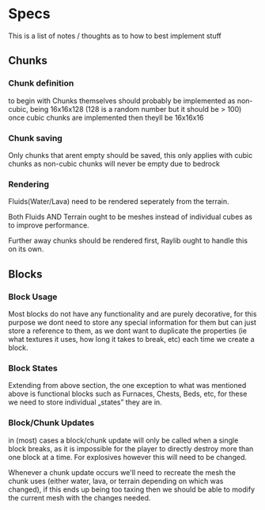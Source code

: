 # Specs
This is a list of notes / thoughts as to how to best implement stuff

## Chunks

### Chunk definition
to begin with Chunks themselves should probably be implemented as non-cubic, being 16x16x128 (128 is a random number but it should be > 100)
once cubic chunks are implemented then theyll be 16x16x16

### Chunk saving
Only chunks that arent empty should be saved, this only applies with cubic chunks as non-cubic chunks will never be empty due to bedrock

### Rendering
Fluids(Water/Lava) need to be rendered seperately from the terrain.

Both Fluids AND Terrain ought to be meshes instead of individual cubes as to improve performance.

Further away chunks should be rendered first, Raylib ought to handle this on its own.

## Blocks

### Block Usage
Most blocks do not have any functionality and are purely decorative, for this purpose we dont need to store any special information for them but can just store a reference to them,
as we dont want to duplicate the properties (ie what textures it uses, how long it takes to break, etc) each time we create a block.

### Block States
Extending from above section, the one exception to what was mentioned above is functional blocks such as Furnaces, Chests, Beds, etc, for these we need to store individual „states” they are in.

### Block/Chunk Updates
in (most) cases a block/chunk update will only be called when a single block breaks, as it is impossible for the player to directly destroy more than one block at a time.
For explosives however this will need to be changed.

Whenever a chunk update occurs we'll need to recreate the mesh the chunk uses (either water, lava, or terrain depending on which was changed), if this ends up being too taxing then we should be able
to modify the current mesh with the changes needed.
